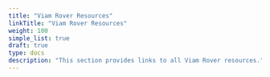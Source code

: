 ```yaml
---
title: "Viam Rover Resources"
linkTitle: "Viam Rover Resources"
weight: 100
simple_list: true
draft: true
type: docs
description: "This section provides links to all Viam Rover resources."
---
```

 